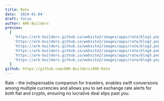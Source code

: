 ```yaml
---
title: Rate
date: '2024-01-04'
draft: false
author: ARK-Builders
preview:
  [
    'https://ark-builders.github.io/website2/images/apps/rate/blog1.png',
    'https://ark-builders.github.io/website2/images/apps/rate/blog2.png',
    'https://ark-builders.github.io/website2/images/apps/rate/blog3.png',
    'https://ark-builders.github.io/website2/images/apps/rate/blog4.png',
    'https://ark-builders.github.io/website2/images/apps/rate/blog5.png',
    'https://ark-builders.github.io/website2/images/apps/rate/blog6.png'
  ]
github: https://github.com/ARK-Builders/ARK-Rate
---
```


Rate - the indispensable companion for travelers, enables swift conversions among multiple currencies and allows you to set exchange rate alerts for both fiat and crypto, ensuring no lucrative deal slips past you.
